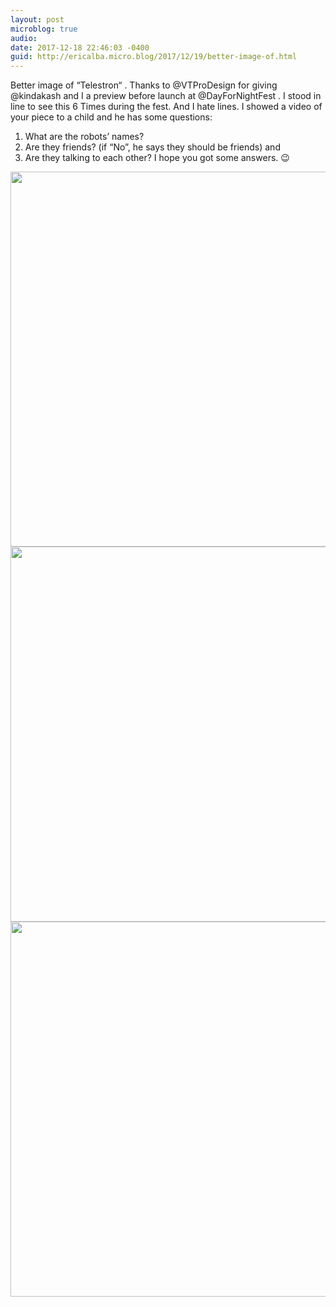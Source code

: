 ```yaml
---
layout: post
microblog: true
audio: 
date: 2017-12-18 22:46:03 -0400
guid: http://ericalba.micro.blog/2017/12/19/better-image-of.html
---
```

Better image of “Telestron“ . Thanks to @VTProDesign for giving @kindakash and I a preview before launch at @DayForNightFest . I stood in line to see this 6 Times during the fest. And I hate lines. 
I showed a video of your piece to a child and he has some questions: 
1. What are the robots’ names? 
2. Are they friends? (if “No”, he says they should be friends) and 
3. Are they talking to each other? 
I hope you got some answers. 😉

<img src="http://micro.ericalba.com/uploads/2018/f7145e5ce6.jpg" width="600" height="600" /><img src="http://micro.ericalba.com/uploads/2018/09ef0bcf2a.jpg" width="600" height="600" /><img src="http://micro.ericalba.com/uploads/2018/1d121d0d59.jpg" width="600" height="600" />
